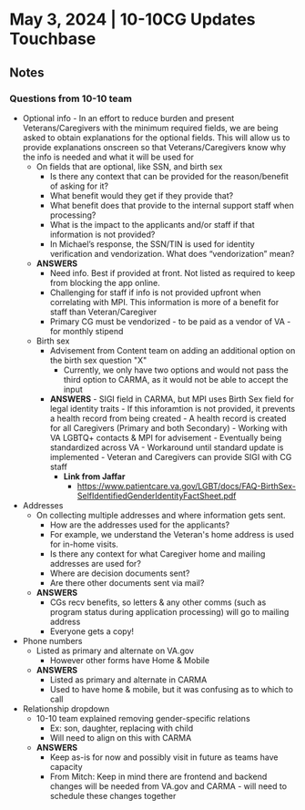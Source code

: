 # May 3, 2024 | 10-10CG Updates Touchbase

## Notes
### Questions from 10-10 team
- Optional info - In an effort to reduce burden and present Veterans/Caregivers with the minimum required fields, we are being asked to obtain explanations for the optional fields.  This will allow us to provide explanations onscreen so that Veterans/Caregivers know why the info is needed and what it will be used for
     - On fields that are optional, like SSN, and birth sex
          - Is there any context that can be provided for the reason/benefit of asking for it?
          - What benefit would they get if they provide that?
          - What benefit does that provide to the internal support staff when processing?
          - What is the impact to the applicants and/or staff if that information is not provided?
          - In Michael’s response, the SSN/TIN is used for identity verification and vendorization.  What does “vendorization” mean?
     - **ANSWERS**     
          - Need info.  Best if provided at front.  Not listed as required to keep from blocking the app online.  
          - Challenging for staff if info is not provided upfront when correlating with MPI. This information is more of a benefit for staff than Veteran/Caregiver
          - Primary CG must be vendorized - to be paid as a vendor of VA - for monthly stipend 
     - Birth sex
          - Advisement from Content team on adding an additional option on the birth sex question "X"
               - Currently, we only have two options and would not pass the third option to CARMA, as it would not be able to accept the input
       - **ANSWERS**
               - SIGI field in CARMA, but MPI uses Birth Sex field for legal identity traits
               - If this inforamtion is not provided, it prevents a health record from being created
                    - A health record is created for all Caregivers (Primary and both Secondary)
               - Working with VA LGBTQ+ contacts & MPI for advisement
               - Eventually being standardized across VA
               - Workaround until standard update is implemented - Veteran and Caregivers can provide SIGI with CG staff
          - **Link from Jaffar**
               - https://www.patientcare.va.gov/LGBT/docs/FAQ-BirthSex-SelfIdentifiedGenderIdentityFactSheet.pdf
- Addresses
     - On collecting multiple addresses and where information gets sent.
          - How are the addresses used for the applicants?
          - For example, we understand the Veteran's home address is used for in-home visits.  
          - Is there any context for what Caregiver home and mailing addresses are used for?
          - Where are decision documents sent?
          - Are there other documents sent via mail?
     - **ANSWERS**
          - CGs recv benefits, so letters & any other comms (such as program status during application processing) will go to mailing address 
          - Everyone gets a copy!
- Phone numbers
     - Listed as primary and alternate on VA.gov
          - However other forms have Home & Mobile
     - **ANSWERS**
          - Listed as primary and alternate in CARMA
          - Used to have home & mobile, but it was confusing as to which to call
- Relationship dropdown
     - 10-10 team explained removing gender-specific relations
          - Ex: son, daughter, replacing with child
          - Will need to align on this with CARMA
     - **ANSWERS**
          - Keep as-is for now and possibly visit in future as teams have capacity
          - From Mitch: Keep in mind there are frontend and backend changes will be needed from VA.gov and CARMA - will need to schedule these changes together
